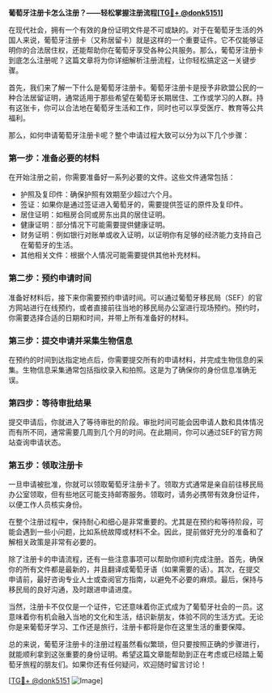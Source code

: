 **葡萄牙注册卡怎么注册？——轻松掌握注册流程[[TG💪+ @donk5151](https://t.me/s/donk5151)]**

在现代社会，拥有一个有效的身份证明文件是不可或缺的。对于在葡萄牙生活的外国人来说，葡萄牙注册卡（又称居留卡）就是这样的一个重要证件。它不仅能够证明你的合法居住权，还能帮助你在葡萄牙享受各种公共服务。那么，葡萄牙注册卡到底怎么注册呢？这篇文章将为你详细解析注册流程，让你轻松搞定这一关键步骤。

首先，我们来了解一下什么是葡萄牙注册卡。葡萄牙注册卡是授予非欧盟公民的一种合法居留证明，通常适用于那些希望在葡萄牙长期居住、工作或学习的人群。持有这张卡，你可以合法地在葡萄牙生活和工作，同时也可以享受医疗、教育等公共福利。

那么，如何申请葡萄牙注册卡呢？整个申请过程大致可以分为以下几个步骤：

### **第一步：准备必要的材料**
在开始注册之前，你需要准备好一系列必要的文件。这些文件通常包括：
- 护照及复印件：确保护照有效期至少超过六个月。
- 签证：如果你是通过签证进入葡萄牙的，需要提供签证的原件及复印件。
- 居住证明：如租房合同或房东出具的居住证明。
- 健康证明：部分情况下可能需要提供健康证明。
- 财务证明：例如银行对账单或收入证明，以证明你有足够的经济能力支持自己在葡萄牙的生活。
- 其他相关文件：根据个人情况可能需要提供其他补充材料。

### **第二步：预约申请时间**
准备好材料后，接下来你需要预约申请时间。可以通过葡萄牙移民局（SEF）的官方网站进行在线预约，或者直接前往当地的移民局办公室进行现场预约。预约时，你需要选择合适的日期和时间，并带上所有准备好的材料。

### **第三步：提交申请并采集生物信息**
在预约的时间到达指定地点后，你需要提交所有的申请材料，并完成生物信息的采集。生物信息采集通常包括指纹录入和拍照。这是为了确保你的身份信息准确无误。

### **第四步：等待审批结果**
提交申请后，你就进入了等待审批的阶段。审批时间可能会因申请人数和具体情况而有所不同，通常需要几周到几个月的时间。在此期间，你可以通过SEF的官方网站查询申请状态。

### **第五步：领取注册卡**
一旦申请被批准，你就可以领取葡萄牙注册卡了。领取方式通常是亲自前往移民局办公室领取，但有些地区可能支持邮寄服务。领取时，请务必携带有效身份证件，以便工作人员核实身份。

在整个注册过程中，保持耐心和细心是非常重要的。尤其是在预约和等待阶段，可能会遇到一些小问题，比如系统故障或材料不全。因此，提前做好充分的准备和了解相关政策是非常有必要的。

除了注册卡的申请流程，还有一些注意事项可以帮助你顺利完成注册。首先，确保你的所有文件都是最新的，并且翻译成葡萄牙语（如果需要的话）。其次，在提交申请前，最好咨询专业人士或查阅官方指南，以避免不必要的麻烦。最后，保持与移民局的良好沟通，及时跟进申请进度。

当然，注册卡不仅仅是一个证件，它还意味着你正式成为了葡萄牙社会的一员。这意味着你有机会融入当地的文化和生活，结识新朋友，体验不同的生活方式。无论你是来葡萄牙学习、工作还是旅行，注册卡都将是你在这里生活的重要保障。

总的来说，葡萄牙注册卡的注册过程虽然看似繁琐，但只要按照正确的步骤进行，就能顺利拿到这张重要的身份证明。希望这篇文章能帮助到正在考虑或已经踏上葡萄牙旅程的朋友们。如果你还有任何疑问，欢迎随时留言讨论！

[[TG💪+ @donk5151](https://t.me/s/donk5151) ![Image](https://i.postimg.cc/rwNCRYN7/Snipaste-2025-04-30-17-27-05.png)]